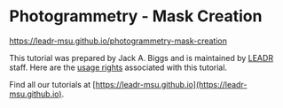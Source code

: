 # Photogrammetry - Mask Creation
https://leadr-msu.github.io/photogrammetry-mask-creation

This tutorial was prepared by Jack A. Biggs and is maintained by [LEADR](http://leadr.msu.edu) staff. Here are the [usage rights](https://github.com/leadr-msu/photogrammetry-mask-creation/blob/master/License.MD) associated with this tutorial.

Find all our tutorials at [https://leadr-msu.github.io](https://leadr-msu.github.io).
